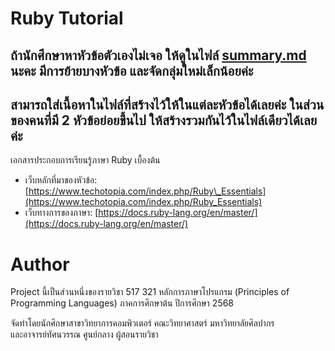 # Ruby Tutorial

## ถ้านักศึกษาหาหัวข้อตัวเองไม่เจอ ให้ดูในไฟล์ [summary.md](SUMMARY.md) นะคะ มีการย้ายบางหัวข้อ และจัดกลุ่มใหม่เล็กน้อยค่ะ 
## สามารถใส่เนื้อหาในไฟล์ที่สร้างไว้ให้ในแต่ละหัวข้อได้เลยค่ะ ในส่วนของคนที่มี 2 หัวข้อย่อยขึ้นไป ให้สร้างรวมกันไว้ในไฟล์เดียวได้เลยค่ะ 

เอกสารประกอบการเรียนรู้ภาษา Ruby เบื้องต้น

* เว็บหลักที่มาของหัวข้อ: [https://www.techotopia.com/index.php/Ruby\_Essentials](https://www.techotopia.com/index.php/Ruby_Essentials)
* เว็บทางการของภาษา: [https://docs.ruby-lang.org/en/master/](https://docs.ruby-lang.org/en/master/)

# Author
Project นี้เป็นส่วนหนึ่งของรายวิชา 517 321 หลักการภาษาโปรแกรม (Principles of Programming Languages) ภาคการศึกษาต้น ปีการศึกษา 2568

จัดทำโดยนักศึกษาสาขาวิทยาการคอมพิวเตอร์ คณะวิทยาศาสตร์ มหาวิทยาลัยศิลปากร\
และอาจารย์ทัศนวรรณ ศูนย์กลาง ผู้สอนรายวิชา
